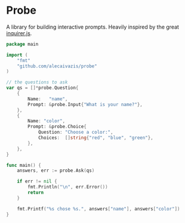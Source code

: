 # Probe
A library for building interactive prompts. Heavily inspired by the great [inquirer.js](https://github.com/SBoudrias/Inquirer.js/).

```go
package main

import (
    "fmt"
    "github.com/alecaivazis/probe"
)

// the questions to ask
var qs = []*probe.Question{
    {
        Name:   "name",
        Prompt: &probe.Input{"What is your name?"},
    },
    {
        Name: "color",
        Prompt: &probe.Choice{
            Question: "Choose a color:",
            Choices:  []string{"red", "blue", "green"},
        },
    },
}

func main() {
    answers, err := probe.Ask(qs)

    if err != nil {
        fmt.Println("\n", err.Error())
        return
    }

    fmt.Printf("%s chose %s.", answers["name"], answers["color"])
}

```
